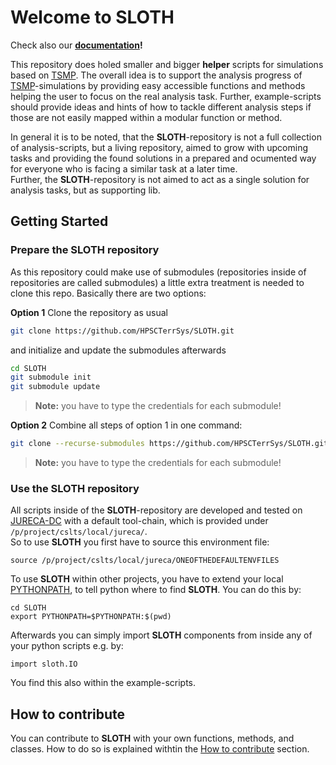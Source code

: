 # Welcome to SLOTH

Check also our **[documentation](https://hpscterrsys.github.io/SLOTH/README.html)!**  

This repository does holed smaller and bigger **helper** scripts for simulations based on [TSMP](https://www.terrsysmp.org/). The overall idea is to support the analysis progress of [TSMP](https://www.terrsysmp.org/)-simulations by providing easy accessible functions and methods helping the user to focus on the real analysis task. Further, example-scripts should provide ideas and hints of how to tackle different analysis steps if those are not easily mapped within a modular function or method.  

In general it is to be noted, that the **SLOTH**-repository is not a full 
collection of analysis-scripts, but a living repository, aimed to grow with 
upcoming tasks and providing the found solutions in a prepared and ocumented way for everyone who is facing a similar task at a later time.    
Further, the **SLOTH**-repository is not aimed to act as a single solution for analysis tasks, but as supporting lib.


## Getting Started

### Prepare the SLOTH repository
As this repository could make use of submodules (repositories inside of 
repositories are called submodules) a little extra treatment is needed to clone this repo. Basically there are two options:

**Option 1**
Clone the repository as usual 
``` bash
git clone https://github.com/HPSCTerrSys/SLOTH.git
```
and initialize and update the submodules afterwards
``` bash
cd SLOTH
git submodule init 
git submodule update
```
>**Note:** you have to type the credentials for each submodule!

**Option 2**
Combine all steps of option 1 in one command:
``` bash
git clone --recurse-submodules https://github.com/HPSCTerrSys/SLOTH.git
```
> **Note:** you have to type the credentials for each submodule!


### Use the SLOTH repository  
All scripts inside of the **SLOTH**-repository are developed and tested on 
[JURECA-DC](https://www.fz-juelich.de/en/ias/jsc/systems/supercomputers/jureca) with a default tool-chain, which is provided under `/p/project/cslts/local/jureca/`.  
So to use **SLOTH** you first have to source this environment file:  
```
source /p/project/cslts/local/jureca/ONEOFTHEDEFAULTENVFILES
```
  
To use **SLOTH** within other projects, you have to extend your local 
[PYTHONPATH](https://docs.python.org/3/using/cmdline.html#envvar-PYTHONPATH), to tell python where to find **SLOTH**. You can do this by:  
```
cd SLOTH  
export PYTHONPATH=$PYTHONPATH:$(pwd)
```
Afterwards you can simply import **SLOTH** components from inside any of your python scripts 
e.g. by:
```
import sloth.IO
```
You find this also within the example-scripts.

## How to contribute
You can contribute to **SLOTH** with your own functions, methods, and classes. How to do so is explained withtin the [How to contribute](./content/maintenance.md#how-to-contribute) section. 
